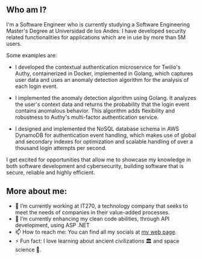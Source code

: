 
## Who am I?

 I'm a Software Engineer who is currently studying a Software Engineering Master's Degree at Universidad de los Andes. I have developed security related functionalities for applications which are in use by more than 5M users.

Some examples are:

- I developed the contextual authentication microservice for Twilio's Authy, containerized in Docker, implemented in Golang, which captures user data and uses an anomaly detection algorithm for the analysis of each login event.

- I implemented the anomaly detection algorithm using Golang. It analyzes the user's context data and returns the probability that the login event contains anomalous behavior. This algorithm adds flexibility and robustness to Authy's multi-factor authentication service.

- I designed and implemented the NoSQL database schema in AWS DynamoDB for authentication event handling, which makes use of global and secondary indexes for optimization and scalable handling of over a thousand login attempts per second.

I get excited for opportunities that allow me to showcase my knowledge in both software development and cybersecurity, building software that is secure, reliable and highly efficient.

## More about me:

- 🔭 I’m currently working at IT270, a technology company that seeks to meet the needs of companies in their value-added processes.
- 🌱 I’m currently enhancing my clean code abilities, through API development, using ASP .NET 
- 📫 How to reach me: You can find all my socials at [my web page](https://devcale.github.io/).
- ⚡ Fun fact: I love learning about ancient civilizations 🏛 and space science 🌠.

<!--
**devcale/devcale** is a ✨ _special_ ✨ repository because its `README.md` (this file) appears on your GitHub profile.

Here are some ideas to get you started:

- 🔭 I’m currently working on ...
- 🌱 I’m currently learning ...
- 👯 I’m looking to collaborate on ...
- 🤔 I’m looking for help with ...
- 💬 Ask me about ...
- 📫 How to reach me: ...
- 😄 Pronouns: ...
- ⚡ Fun fact: ...
-->
